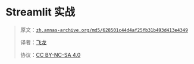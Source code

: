 # Streamlit 实战

> 原文：[`zh.annas-archive.org/md5/628501c44d4af25fb31b493d413e4349`](https://zh.annas-archive.org/md5/628501c44d4af25fb31b493d413e4349)
> 
> 译者：[飞龙](https://github.com/wizardforcel)
> 
> 协议：[CC BY-NC-SA 4.0](http://creativecommons.org/licenses/by-nc-sa/4.0/)